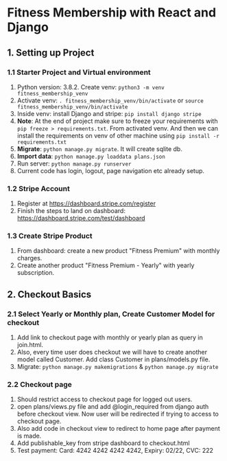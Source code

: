 # Fitness Membership with React and Django

## 1. Setting up Project
### 1.1 Starter Project and Virtual environment
1. Python version: 3.8.2. Create venv: `python3 -m venv fitness_membership_venv`
2. Activate venv: `. fitness_membership_venv/bin/activate` or `source fitness_membership_venv/bin/activate`
3. Inside venv: install Django and stripe: `pip install django stripe`
4. **Note**: At the end of project make sure to freeze your requirements with `pip freeze > requirements.txt`. From activated venv. And then we can install the requirements on venv of other machine using `pip install -r requirements.txt`
5. **Migrate**: `python manage.py migrate`. It will create sqlite db.
6. **Import data**: `python manage.py loaddata plans.json`
7. Run server: `python manage.py runserver`
8. Current code has login, logout, page navigation etc already setup.

### 1.2 Stripe Account
1. Register at https://dashboard.stripe.com/register
2. Finish the steps to land on dashboard: https://dashboard.stripe.com/test/dashboard

### 1.3 Create Stripe Product
1. From dashboard: create a new product "Fitness Premium" with monthly charges.
2. Create another product "Fitness Premium - Yearly" with yearly subscription.

## 2. Checkout Basics
### 2.1 Select Yearly or Monthly plan, Create Customer Model for checkout
1. Add link to checkout page with monthly or yearly plan as query in join.html.
2. Also, every time user does checkout we will have to create another model called Customer. Add class Customer in plans/models.py file.
3. Migrate: `python manage.py makemigrations` & `python manage.py migrate`

### 2.2 Checkout page
1. Should restrict access to checkout page for logged out users.
2. open plans/views.py file and add @login_required from django auth before checkout view. Now user will be redirected if trying to access to checkout page. 
3. Also add code in checkout view to redirect to home page after payment is made.
4. Add publishable_key from stripe dashboard to checkout.html
5. Test payment: Card: 4242 4242 4242 4242, Expiry: 02/22, CVC: 222
